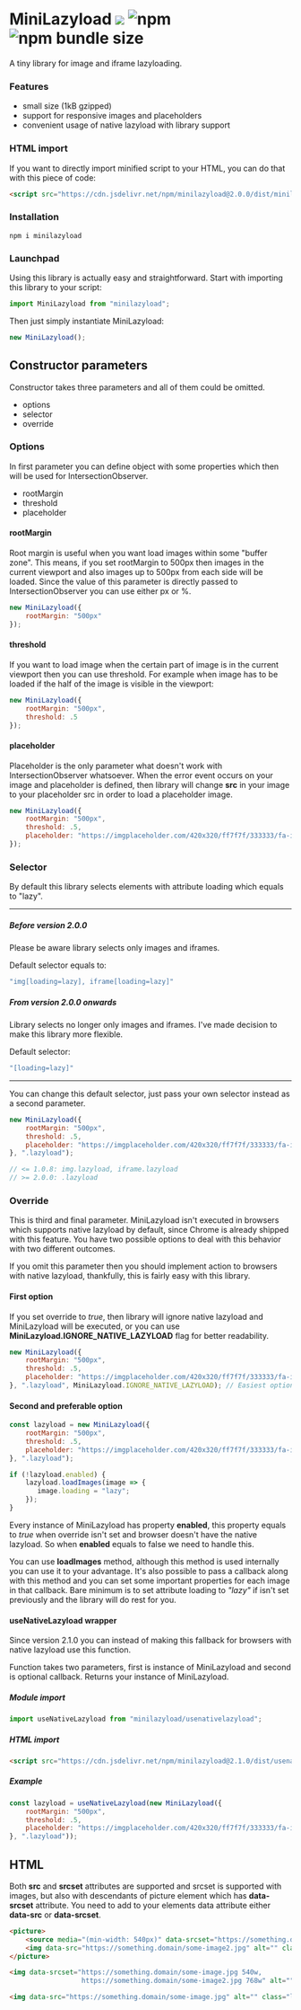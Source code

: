 # MiniLazyload [![](https://data.jsdelivr.com/v1/package/npm/minilazyload/badge?style=rounded)](https://www.jsdelivr.com/package/npm/minilazyload) ![npm](https://img.shields.io/npm/dm/minilazyload) ![npm bundle size](https://img.shields.io/bundlephobia/min/minilazyload)

A tiny library for image and iframe lazyloading.

### Features

- small size (1kB gzipped)
- support for responsive images and placeholders
- convenient usage of native lazyload with library support

### HTML import

If you want to directly import minified script to your HTML, you can do that with this piece of code:

```html
<script src="https://cdn.jsdelivr.net/npm/minilazyload@2.0.0/dist/minilazyload.min.js"></script>
```

### Installation

```
npm i minilazyload
```

### Launchpad

Using this library is actually easy and straightforward. Start with importing this library to your script:

```js
import MiniLazyload from "minilazyload";
```

Then just simply instantiate MiniLazyload:

```js
new MiniLazyload();
```

## Constructor parameters

Constructor takes three parameters and all of them could be omitted.

- options
- selector
- override

### Options

In first parameter you can define object with some properties which then will be used for IntersectionObserver.

- rootMargin
- threshold
- placeholder

#### rootMargin

Root margin is useful when you want load images within some "buffer zone". This means, if you set rootMargin to 500px
then images in the current viewport and also images up to 500px from each side will be loaded. 
Since the value of this parameter is directly passed to IntersectionObserver you can use either px or %.

```js
new MiniLazyload({
    rootMargin: "500px"
});
```

#### threshold

If you want to load image when the certain part of image is in the current viewport then you can use threshold.
For example when image has to be loaded if the half of the image is visible in the viewport:

```js
new MiniLazyload({
    rootMargin: "500px",
    threshold: .5
});
```

#### placeholder

Placeholder is the only parameter what doesn't work with IntersectionObserver whatsoever. When the error event occurs
on your image and placeholder is defined, then library will change **src** in your image to your placeholder src
in order to load a placeholder image.

```js
new MiniLazyload({
    rootMargin: "500px",
    threshold: .5,
    placeholder: "https://imgplaceholder.com/420x320/ff7f7f/333333/fa-image"
});
```

### Selector

By default this library selects elements with attribute loading which equals to "lazy". 
___
##### Before version 2.0.0
Please be aware library selects only images and iframes.

Default selector equals to:

```js
"img[loading=lazy], iframe[loading=lazy]"
```

##### From version 2.0.0 onwards

Library selects no longer only images and iframes.
I've made decision to make this library more flexible.

Default selector:

```js
"[loading=lazy]"
```
___

You can change this default selector, just pass your own selector instead as a second parameter.

```js
new MiniLazyload({
    rootMargin: "500px",
    threshold: .5,
    placeholder: "https://imgplaceholder.com/420x320/ff7f7f/333333/fa-image"
}, ".lazyload"); 

// <= 1.0.8: img.lazyload, iframe.lazyload
// >= 2.0.0: .lazyload
```

### Override

This is third and final parameter. MiniLazyload isn't executed in browsers which supports native lazyload by default,
since Chrome is already shipped with this feature. You have two possible options to deal with this behavior with two different outcomes.

If you omit this parameter then you should implement
action to browsers with native lazyload, thankfully, this is fairly easy with this library.

#### First option

If you set override to *true*, then library will ignore native lazyload and MiniLazyload will be executed, or you can use
**MiniLazyload.IGNORE_NATIVE_LAZYLOAD** flag for better readability. 

```js
new MiniLazyload({
    rootMargin: "500px",
    threshold: .5,
    placeholder: "https://imgplaceholder.com/420x320/ff7f7f/333333/fa-image"
}, ".lazyload", MiniLazyload.IGNORE_NATIVE_LAZYLOAD); // Easiest option
```

#### Second and preferable option

```js
const lazyload = new MiniLazyload({
    rootMargin: "500px",
    threshold: .5,
    placeholder: "https://imgplaceholder.com/420x320/ff7f7f/333333/fa-image"
}, ".lazyload");

if (!lazyload.enabled) {
    lazyload.loadImages(image => {
       image.loading = "lazy";
    });
}
```

Every instance of MiniLazyload has property **enabled**, this property equals to *true* when override isn't set
and browser doesn't have the native lazyload. So when **enabled** equals to false we need to handle this.

You can use **loadImages** method, although this method is used internally you can use it to your advantage. It's
also possible to pass a callback along with this method and you can set some important properties for each image in that callback.
Bare minimum is to set attribute loading to *"lazy"* if isn't set previously and the library will do rest for you.

#### useNativeLazyload wrapper

Since version 2.1.0 you can instead of making this fallback for browsers with native lazyload use this function.

Function takes two parameters, first is instance of MiniLazyload and second is optional callback.
Returns your instance of MiniLazyload.

##### Module import

```js
import useNativeLazyload from "minilazyload/usenativelazyload";
```

##### HTML import

```html
<script src="https://cdn.jsdelivr.net/npm/minilazyload@2.1.0/dist/usenativelazyload.min.js"></script>
```

##### Example

```js
const lazyload = useNativeLazyload(new MiniLazyload({
    rootMargin: "500px",
    threshold: .5,
    placeholder: "https://imgplaceholder.com/420x320/ff7f7f/333333/fa-image"
}, ".lazyload"));
```

## HTML
Both **src** and **srcset** attributes are supported and srcset is supported with images,
but also with descendants of picture element which has **data-srcset** attribute.
You need to add to your elements data attribute either **data-src** or **data-srcset**.

```html
<picture>
    <source media="(min-width: 540px)" data-srcset="https://something.domain/some-image.jpg">
    <img data-src="https://something.domain/some-image2.jpg" alt="" class="lazyload">
</picture>
```

```html
<img data-srcset="https://something.domain/some-image.jpg 540w,
                  https://something.domain/some-image2.jpg 768w" alt="" class="lazyload"
```

```html
<img data-src="https://something.domain/some-image.jpg" alt="" class="lazyload">
```
